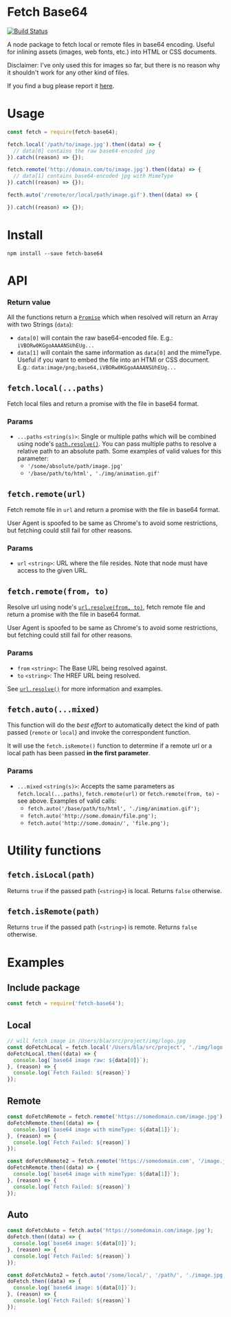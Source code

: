 # Fetch Base64

[![Build Status](https://travis-ci.org/gamell/fetch-base64.svg?branch=master)](https://travis-ci.org/gamell/fetch-base64)

A node package to fetch local or remote files in base64 encoding. Useful for inlining assets (images, web fonts, etc.) into HTML or CSS documents.

Disclaimer: I've only used this for images so far, but there is no reason why it shouldn't work for any other kind of files.

If you find a bug please report it [here](https://github.com/gamell/fetch-base64/issues).

# Usage

```js
const fetch = require(fetch-base64);

fetch.local('/path/to/image.jpg').then((data) => {
  // data[0] contains the raw base64-encoded jpg
}).catch((reason) => {});

fetch.remote('http://domain.com/to/image.jpg').then((data) => {
  // data[1] contains base64-encoded jpg with MimeType
}).catch((reason) => {});

fecth.auto('/remote/or/local/path/image.gif').then((data) => {

}).catch((reason) => {});
```

# Install

`npm install --save fetch-base64`

# API

### Return value

All the functions return a [`Promise`](https://developer.mozilla.org/en-US/docs/Web/JavaScript/Reference/Global_Objects/Promise) which when resolved will return an Array with two Strings (`data`):

- `data[0]` will contain the raw base64-encoded file. E.g.: `iVBORw0KGgoAAAANSUhEUg...`
- `data[1]` will contain the same information as `data[0]` and the mimeType. Useful if you want to embed the file into an HTMl or CSS document. E.g.: `data:image/png;base64,iVBORw0KGgoAAAANSUhEUg...`

## `fetch.local(...paths)`

Fetch local files and return a promise with the file in base64 format.

### Params

- `...paths` `<string(s)>`: Single or multiple paths which will be combined using node's [`path.resolve()`](https://nodejs.org/docs/latest/api/path.html#path_path_resolve_from_to). You can pass multiple paths to resolve a relative path to an absolute path. Some examples of valid values for this parameter:
  - `'/some/absolute/path/image.jpg'`
  - `'/base/path/to/html', './img/animation.gif'`


## `fetch.remote(url)`

Fetch remote file in `url` and return a promise with the file in base64 format.

User Agent is spoofed to be same as Chrome's to avoid some restrictions, but fetching could still fail for other reasons.

### Params

- `url` `<string>`: URL where the file resides. Note that node must have access to the given URL.

## `fetch.remote(from, to)`

Resolve url using node's [`url.resolve(from, to)`](https://nodejs.org/api/url.html#url_url_resolve_from_to), fetch remote file  and return a promise with the file in base64 format.

User Agent is spoofed to be same as Chrome's to avoid some restrictions, but fetching could still fail for other reasons.

### Params

- `from` `<string>`: The Base URL being resolved against.
- `to` `<string>`: The HREF URL being resolved.

See [`url.resolve()`](https://nodejs.org/api/url.html#url_url_resolve_from_to) for more information and examples.

## `fetch.auto(...mixed)`

This function will do the *best effort* to automatically detect the kind of path passed (`remote` or `local`) and invoke the correspondent function.

It will use the `fetch.isRemote()` function to determine if a remote url or a local path has been passed **in the first parameter**.

### Params

- `...mixed` `<string(s)>`: Accepts the same parameters as `fetch.local(...paths)`, `fetch.remote(url)` or `fetch.remote(from, to)` - see above. Examples of valid calls:
  - `fetch.auto('/base/path/to/html', './img/animation.gif');`
  - `fetch.auto('http://some.domain/file.png');`
  - `fetch.auto('http://some.domain/', 'file.png');`


# Utility functions

## `fetch.isLocal(path)`

Returns `true` if the passed path (`<string>`) is local. Returns `false` otherwise.

## `fetch.isRemote(path)`

Returns `true` if the passed path (`<string>`) is remote. Returns `false` otherwise.


# Examples

## Include package

```js
const fetch = require('fetch-base64');
```

## Local

```js
// will fetch image in /Users/bla/src/project/img/logo.jpg
const doFetchLocal = fetch.local('/Users/bla/src/project', './img/logo.jpg');
doFetchLocal.then((data) => {
  console.log(`base64 image raw: ${data[0]}`);
}, (reason) => {
  console.log(`Fetch Failed: ${reason}`)
});
```

## Remote

```js
const doFetchRemote = fetch.remote('https://somedomain.com/image.jpg');
doFetchRemote.then((data) => {
  console.log(`base64 image with mimeType: ${data[1]}`);
}, (reason) => {
  console.log(`Fetch Failed: ${reason}`)
});
```

```js
const doFetchRemote2 = fetch.remote('https://somedomain.com', '/image.jpg');
doFetchRemote.then((data) => {
  console.log(`base64 image with mimeType: ${data[1]}`);
}, (reason) => {
  console.log(`Fetch Failed: ${reason}`)
});
```

## Auto

```js
const doFetchAuto = fetch.auto('https://somedomain.com/image.jpg');
doFetch.then((data) => {
  console.log(`base64 image: ${data[0]}`);
}, (reason) => {
  console.log(`Fetch Failed: ${reason}`)
});
```

```js
const doFetchAuto2 = fetch.auto('/some/local/', '/path/', './image.jpg');
doFetch.then((data) => {
  console.log(`base64 image: ${data[0]}`);
}, (reason) => {
  console.log(`Fetch Failed: ${reason}`)
});
```
